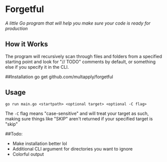 # Forgetful

*A little Go program that will help you make sure your code is ready for production*

## How it Works
The program will recursively scan through files and folders from a specified starting point and look for "// TODO" comments by default, or something else if you specify it in the CLI.

##Installation
    go get github.com/multapply/forgetful

## Usage
    go run main.go <startpath> <optional target> <optional -C flag>

The `-C` flag means "case-sensitive" and will treat your target as such, making sure things like "SKIP" aren't returned if your specified target is "skip"

##Todo:
 + Make installation better lol
 + Additional CLI argument for directories you want to ignore
 + Colorful output
